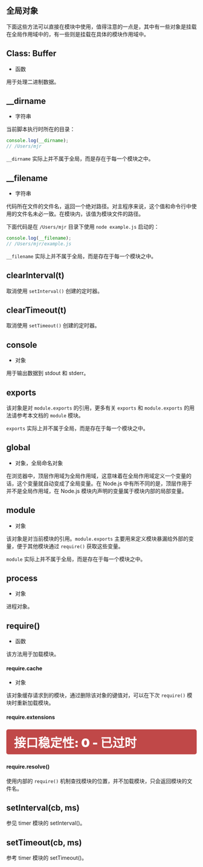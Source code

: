## 全局对象

下面这些方法可以直接在模块中使用，值得注意的一点是，其中有一些对象是挂载在全局作用域中的，有一些则是挂载在具体的模块作用域中。

## Class: Buffer

- 函数

用于处理二进制数据。

## __dirname

- 字符串

当前脚本执行时所在的目录：

```js
console.log(__dirname);
// /Users/mjr
```

`__dirname` 实际上并不属于全局，而是存在于每一个模块之中。

## __filename

- 字符串

代码所在文件的文件名，返回一个绝对路径。对主程序来说，这个值和命令行中使用的文件名未必一致。在模块内，该值为模块文件的路径。

下面代码是在 `/Users/mjr` 目录下使用 `node example.js` 启动的：

```js
console.log(__filename);
// /Users/mjr/example.js
```

`__filename` 实际上并不属于全局，而是存在于每一个模块之中。

## clearInterval(t)

取消使用 `setInterval()` 创建的定时器。

## clearTimeout(t)

取消使用 `setTimeout()` 创建的定时器。

## console

- 对象

用于输出数据到 stdout 和 stderr。

## exports

该对象是对 `module.exports` 的引用，更多有关 `exports` 和 `module.exports` 的用法请参考本文档的 `module` 模块。

`exports` 实际上并不属于全局，而是存在于每一个模块之中。

## global

- 对象，全局命名对象

在浏览器中，顶层作用域为全局作用域，这意味着在全局作用域定义一个变量的话，这个变量就自动变成了全局变量。在 Node.js 中有所不同的是，顶层作用于并不是全局作用域，在 Node.js 模块内声明的变量属于模块内部的局部变量。

## module

- 对象

该对象是对当前模块的引用。`module.exports` 主要用来定义模块暴漏给外部的变量，便于其他模块通过 `require()` 获取这些变量。

`module` 实际上并不属于全局，而是存在于每一个模块之中。

## process

- 对象

进程对象。

## require()

- 函数

该方法用于加载模块。

#### require.cache

- 对象

该对象缓存请求到的模块，通过删除该对象的键值对，可以在下次 `require()` 模块时重新加载模块。

#### require.extensions

<div class="s s0"></div>

#### require.resolve()

使用内部的 `require()` 机制查找模块的位置，并不加载模块，只会返回模块的文件名。

## setInterval(cb, ms)

参见 timer 模块的 setInterval()。

## setTimeout(cb, ms)

参考 timer 模块的 setTimeout()。

<style>
.s {
    margin: 1.5rem 0;
    padding: 10px 20px;
    color: white;
    border-radius: 5px;
}
.s:before {
    display: block;
    font-size: 2rem;
    font-weight: 900;
}
.s0 {
    background-color: #C04848;
}
.s0:before {
    content: "接口稳定性: 0 - 已过时";
}
.s1 {
    background-color: #F07241;
}
.s1:before {
    content: "接口稳定性: 1 - 实验中";
}
.s2 {
    background-color: #457D97;
}
.s2:before {
    content: "接口稳定性: 2 - 稳定";
}
.s3 {
    background-color: #14C3A2;
}
.s3:before {
    content: "接口稳定性: 3 - 已锁定";
}
</style>